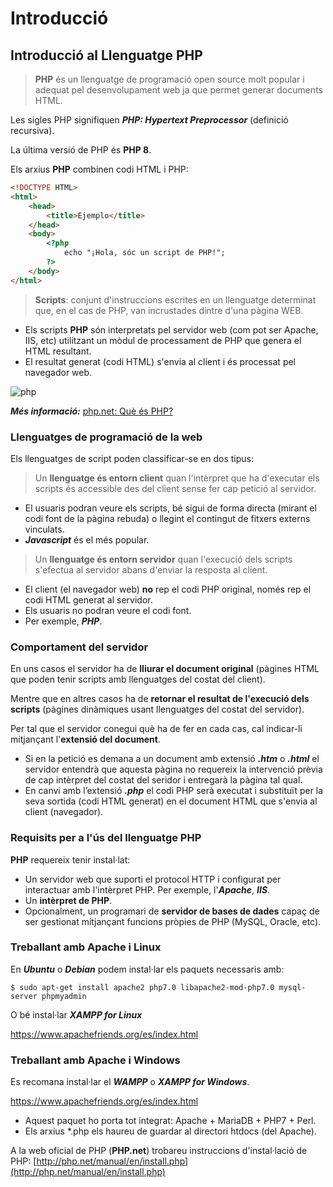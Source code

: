 # Introducció

## Introducció al Llenguatge PHP

> **PHP** és un llenguatge de programació open source molt popular i adequat pel desenvolupament web ja que permet generar documents HTML.

Les sigles PHP signifiquen _**PHP: Hypertext Preprocessor**_ (definició recursiva).

La última versió de PHP és **PHP 8**.

Els arxius **PHP** combinen codi HTML i PHP:

```html
<!DOCTYPE HTML>
<html>
    <head>
        <title>Ejemplo</title>
    </head>
    <body>
        <?php
            echo "¡Hola, sóc un script de PHP!";
        ?>
    </body>
</html>
```

> **Scripts**: conjunt d'instruccions escrites en un llenguatge determinat que, en el cas de PHP, van incrustades dintre d'una pàgina WEB.

* Els scripts **PHP** són interpretats pel servidor web (com pot ser Apache, IIS, etc) utilitzant un mòdul de processament de PHP que genera el HTML resultant.
* El resultat generat (codi HTML) s'envia al client i és processat pel navegador web.

![php](https://sdz-upload.s3.amazonaws.com/prod/upload/p1ch1\_JavaScript%20client%20-%20New%20Page.png)

_**Més informació:**_ [php.net: Què és PHP?](http://php.net/manual/es/intro-whatis.php)

### Llenguatges de programació de la web

Els llenguatges de script poden classificar-se en dos tipus:

> Un **llenguatge és entorn client** quan l'intèrpret que ha d'executar els scripts és accessible des del client sense fer cap petició al servidor.

* El usuaris podran veure els scripts, bé sigui de forma directa (mirant el codi font de la pàgina rebuda) o llegint el contingut de fitxers externs vinculats.
* _**Javascript**_ és el més popular.

> Un **llenguatge és entorn servidor** quan l'execució dels scripts s'efectua al servidor abans d'enviar la resposta al client.

* El client (el navegador web) **no** rep el codi PHP original, només rep el codi HTML generat al servidor.
* Els usuaris no podran veure el codi font.
* Per exemple, _**PHP**_.

### Comportament del servidor

En uns casos el servidor ha de **lliurar el document original** (pàgines HTML que poden tenir scripts amb llenguatges del costat del client).

Mentre que en altres casos ha de **retornar el resultat de l'execució dels scripts** (pàgines dinàmiques usant llenguatges del costat del servidor).

Per tal que el servidor conegui què ha de fer en cada cas, cal indicar-li mitjançant l'**extensió del document**.

* Si en la petició es demana a un document amb extensió _**.htm**_ o _**.html**_ el servidor entendrà que aquesta pàgina no requereix la intervenció prèvia de cap intèrpret del costat del seridor i entregarà la pàgina tal qual.
* En canvi amb l’extensió _**.php**_ el codi PHP serà executat i substituït per la seva sortida (codi HTML generat) en el document HTML que s'envia al client (navegador).

### Requisits per a l'ús del llenguatge PHP

**PHP** requereix tenir instal·lat:

* Un servidor web que suporti el protocol HTTP i configurat per interactuar amb l'intèrpret PHP. Per exemple, l'_**Apache**_, _**IIS**_.
* Un **intèrpret de PHP**.
* Opcionalment, un programari de **servidor de bases de dades** capaç de ser gestionat mitjançant funcions pròpies de PHP (MySQL, Oracle, etc).

### Treballant amb Apache i Linux

En _**Ubuntu**_ o _**Debian**_ podem instal·lar els paquets necessaris amb:

```
$ sudo apt-get install apache2 php7.0 libapache2-mod-php7.0 mysql-server phpmyadmin
```

O bé instal·lar _**XAMPP for Linux**_

https://www.apachefriends.org/es/index.html

### Treballant amb Apache i Windows

Es recomana instal·lar el _**WAMPP**_ o _**XAMPP for Windows**_.

https://www.apachefriends.org/es/index.html

* Aquest paquet ho porta tot integrat: Apache + MariaDB + PHP7 + Perl.
* Els arxius \*.php els haureu de guardar al directori htdocs (del Apache).

A la web oficial de PHP (**PHP.net**) trobareu instruccions d'instal·lació de PHP: [http://php.net/manual/en/install.php](http://php.net/manual/en/install.php)
